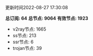 更新时间2022-08-27 17:30:08

**总订阅: 64**
**总节点: 9064**
**有效节点: 1923**
- v2ray节点: 1665
- ss节点: 213
- ssr节点: 6
- trojan节点: 39
